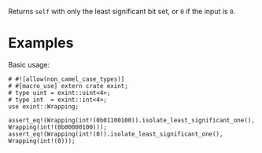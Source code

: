 Returns `self` with only the least significant bit set, or `0` if the input is `0`.

# Examples

Basic usage:

```
# #![allow(non_camel_case_types)]
# #[macro_use] extern crate exint;
# type uint = exint::uint<4>;
# type int  = exint::int<4>;
use exint::Wrapping;

assert_eq!(Wrapping(int!(0b01100100)).isolate_least_significant_one(), Wrapping(int!(0b00000100)));
assert_eq!(Wrapping(int!(0)).isolate_least_significant_one(), Wrapping(int!(0)));
```
